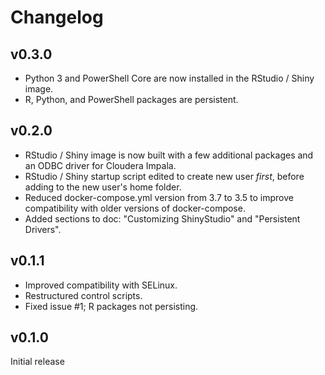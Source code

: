 # Changelog

## v0.3.0

- Python 3 and PowerShell Core are now installed in the RStudio / Shiny image.
- R, Python, and PowerShell packages are persistent.

## v0.2.0

- RStudio / Shiny image is now built with a few additional packages and an ODBC driver for Cloudera Impala.
- RStudio / Shiny startup script edited to create new user *first*, before adding to the new user's home folder.
- Reduced docker-compose.yml version from 3.7 to 3.5 to improve compatibility with older versions of docker-compose.
- Added sections to doc: "Customizing ShinyStudio" and "Persistent Drivers".

## v0.1.1

- Improved compatibility with SELinux.
- Restructured control scripts.
- Fixed issue #1; R packages not persisting.

## v0.1.0

Initial release
